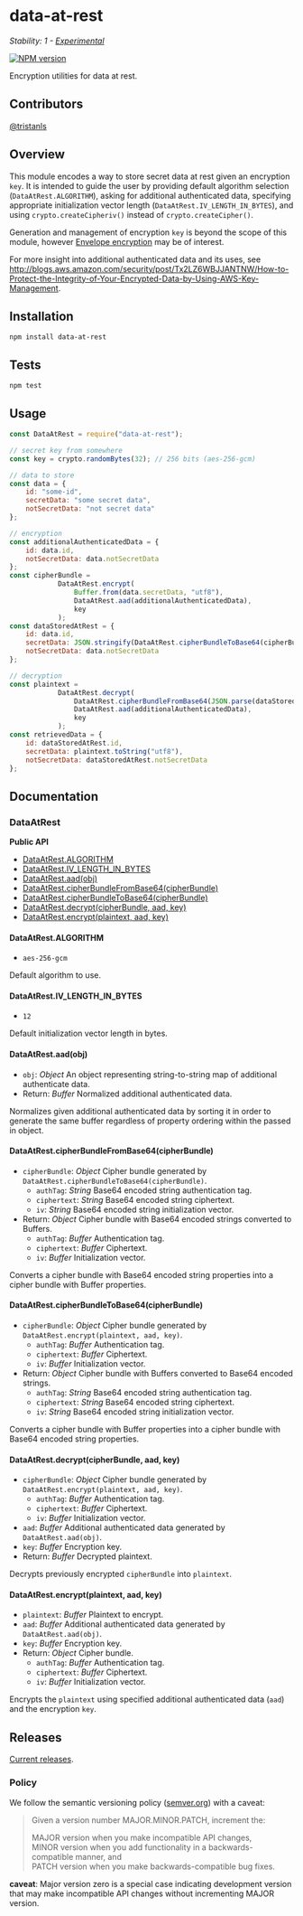 # data-at-rest

_Stability: 1 - [Experimental](https://github.com/tristanls/stability-index#stability-1---experimental)_

[![NPM version](https://badge.fury.io/js/data-at-rest.png)](http://npmjs.org/package/data-at-rest)

Encryption utilities for data at rest.

## Contributors

[@tristanls](https://github.com/tristanls)

## Overview

This module encodes a way to store secret data at rest given an encryption `key`. It is intended to guide the user by providing default algorithm selection (`DataAtRest.ALGORITHM`), asking for additional authenticated data, specifying appropriate initialization vector length (`DataAtRest.IV_LENGTH_IN_BYTES`), and using `crypto.createCipheriv()` instead of `crypto.createCipher()`.

Generation and management of encryption `key` is beyond the scope of this module, however [Envelope encryption](http://docs.aws.amazon.com/kms/latest/developerguide/workflow.html) may be of interest.

For more insight into additional authenticated data and its uses, see http://blogs.aws.amazon.com/security/post/Tx2LZ6WBJJANTNW/How-to-Protect-the-Integrity-of-Your-Encrypted-Data-by-Using-AWS-Key-Management.

## Installation

    npm install data-at-rest

## Tests

    npm test

## Usage

```javascript
const DataAtRest = require("data-at-rest");

// secret key from somewhere
const key = crypto.randomBytes(32); // 256 bits (aes-256-gcm)

// data to store
const data = {
    id: "some-id",
    secretData: "some secret data",
    notSecretData: "not secret data"
};

// encryption
const additionalAuthenticatedData = {
    id: data.id,
    notSecretData: data.notSecretData
};
const cipherBundle =
            DataAtRest.encrypt(
                Buffer.from(data.secretData, "utf8"),
                DataAtRest.aad(additionalAuthenticatedData),
                key
            );
const dataStoredAtRest = {
    id: data.id,
    secretData: JSON.stringify(DataAtRest.cipherBundleToBase64(cipherBundle)),
    notSecretData: data.notSecretData
};

// decryption
const plaintext =
            DataAtRest.decrypt(
                DataAtRest.cipherBundleFromBase64(JSON.parse(dataStoredAtRest.secretData)),
                DataAtRest.aad(additionalAuthenticatedData),
                key
            );
const retrievedData = {
    id: dataStoredAtRest.id,
    secretData: plaintext.toString("utf8"),
    notSecretData: dataStoredAtRest.notSecretData
};
```

## Documentation

### DataAtRest

**Public API**
  * [DataAtRest.ALGORITHM](#dataatrestalgorithm)
  * [DataAtRest.IV_LENGTH_IN_BYTES](#dataatrestiv_length_in_bytes)
  * [DataAtRest.aad(obj)](#dataatrestaadobj)
  * [DataAtRest.cipherBundleFromBase64(cipherBundle)](#dataatrestcipherbundlefrombase64cipherbundle)
  * [DataAtRest.cipherBundleToBase64(cipherBundle)](#dataatrestcipherbundletobase64cipherbundle)
  * [DataAtRest.decrypt(cipherBundle, aad, key)](#dataatrestdecryptcipherbundle-aad-key)
  * [DataAtRest.encrypt(plaintext, aad, key)](#dataatrestencryptplaintext-aad-key)

#### DataAtRest.ALGORITHM

  * `aes-256-gcm`

Default algorithm to use.

#### DataAtRest.IV_LENGTH_IN_BYTES

  * `12`

Default initialization vector length in bytes.

#### DataAtRest.aad(obj)

  * `obj`: _Object_ An object representing string-to-string map of additional authenticate data.
  * Return: _Buffer_ Normalized additional authenticated data.

Normalizes given additional authenticated data by sorting it in order to generate the same buffer regardless of property ordering within the passed in object.

#### DataAtRest.cipherBundleFromBase64(cipherBundle)

  * `cipherBundle`: _Object_ Cipher bundle generated by `DataAtRest.cipherBundleToBase64(cipherBundle)`.
    * `authTag`: _String_ Base64 encoded string authentication tag.
    * `ciphertext`: _String_ Base64 encoded string ciphertext.
    * `iv`: _String_ Base64 encoded string initialization vector.
  * Return: _Object_ Cipher bundle with Base64 encoded strings converted to Buffers.
    * `authTag`: _Buffer_ Authentication tag.
    * `ciphertext`: _Buffer_ Ciphertext.
    * `iv`: _Buffer_ Initialization vector.

Converts a cipher bundle with Base64 encoded string properties into a cipher bundle with Buffer properties.

#### DataAtRest.cipherBundleToBase64(cipherBundle)

  * `cipherBundle`: _Object_ Cipher bundle generated by `DataAtRest.encrypt(plaintext, aad, key)`.
    * `authTag`: _Buffer_ Authentication tag.
    * `ciphertext`: _Buffer_ Ciphertext.
    * `iv`: _Buffer_ Initialization vector.
  * Return: _Object_ Cipher bundle with Buffers converted to Base64 encoded strings.
    * `authTag`: _String_ Base64 encoded string authentication tag.
    * `ciphertext`: _String_ Base64 encoded string ciphertext.
    * `iv`: _String_ Base64 encoded string initialization vector.

Converts a cipher bundle with Buffer properties into a cipher bundle with Base64 encoded string properties.

#### DataAtRest.decrypt(cipherBundle, aad, key)

  * `cipherBundle`: _Object_ Cipher bundle generated by `DataAtRest.encrypt(plaintext, aad, key)`.
    * `authTag`: _Buffer_ Authentication tag.
    * `ciphertext`: _Buffer_ Ciphertext.
    * `iv`: _Buffer_ Initialization vector.
  * `aad`: _Buffer_ Additional authenticated data generated by `DataAtRest.aad(obj)`.
  * `key`: _Buffer_ Encryption key.
  * Return: _Buffer_ Decrypted plaintext.

Decrypts previously encrypted `cipherBundle` into `plaintext`.

#### DataAtRest.encrypt(plaintext, aad, key)

  * `plaintext`: _Buffer_ Plaintext to encrypt.
  * `aad`: _Buffer_ Additional authenticated data generated by `DataAtRest.aad(obj)`.
  * `key`: _Buffer_ Encryption key.
  * Return: _Object_ Cipher bundle.
    * `authTag`: _Buffer_ Authentication tag.
    * `ciphertext`: _Buffer_ Ciphertext.
    * `iv`: _Buffer_ Initialization vector.

Encrypts the `plaintext` using specified additional authenticated data (`aad`) and the encryption `key`.

## Releases

[Current releases](https://github.com/tristanls/data-at-rest/releases).

### Policy

We follow the semantic versioning policy ([semver.org](http://semver.org/)) with a caveat:

> Given a version number MAJOR.MINOR.PATCH, increment the:
>
>MAJOR version when you make incompatible API changes,<br/>
>MINOR version when you add functionality in a backwards-compatible manner, and<br/>
>PATCH version when you make backwards-compatible bug fixes.

**caveat**: Major version zero is a special case indicating development version that may make incompatible API changes without incrementing MAJOR version.
